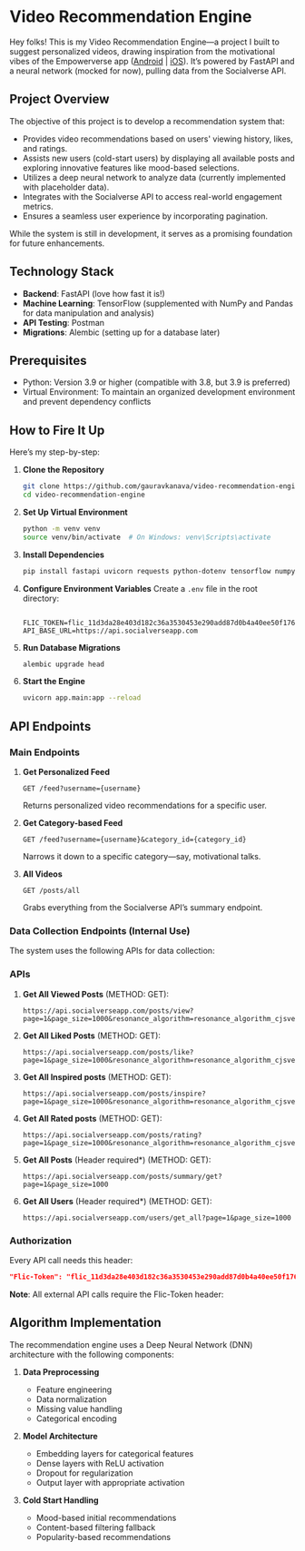 # Video Recommendation Engine

Hey folks! This is my Video Recommendation Engine—a project I built to suggest personalized videos, drawing inspiration from the motivational vibes of the Empowerverse app ([Android](https://play.google.com/store/apps/details?id=com.empowerverse.app) | [iOS](https://apps.apple.com/us/app/empowerverse/id6449552284)). It’s powered by FastAPI and a neural network (mocked for now), pulling data from the Socialverse API.

## Project Overview

The objective of this project is to develop a recommendation system that:
- Provides video recommendations based on users' viewing history, likes, and ratings.
- Assists new users (cold-start users) by displaying all available posts and exploring innovative features like mood-based selections.
- Utilizes a deep neural network to analyze data (currently implemented with placeholder data).
- Integrates with the Socialverse API to access real-world engagement metrics.
- Ensures a seamless user experience by incorporating pagination.

While the system is still in development, it serves as a promising foundation for future enhancements.

## Technology Stack

- **Backend**: FastAPI (love how fast it is!)
- **Machine Learning**: TensorFlow (supplemented with NumPy and Pandas for data manipulation and analysis)
- **API Testing**: Postman
- **Migrations**: Alembic (setting up for a database later)

## Prerequisites

- Python: Version 3.9 or higher (compatible with 3.8, but 3.9 is preferred)
- Virtual Environment: To maintain an organized development environment and prevent dependency conflicts

## How to Fire It Up

Here’s my step-by-step:

1. **Clone the Repository**
   ```bash
   git clone https://github.com/gauravkanava/video-recommendation-engine
   cd video-recommendation-engine

2. **Set Up Virtual Environment**

   ```bash
   python -m venv venv
   source venv/bin/activate  # On Windows: venv\Scripts\activate
   ```
3. **Install Dependencies**

   ```bash
   pip install fastapi uvicorn requests python-dotenv tensorflow numpy pandas alembic sqlalchemy
   ```
4. **Configure Environment Variables**
   Create a `.env` file in the root directory:

   ```env

   FLIC_TOKEN=flic_11d3da28e403d182c36a3530453e290add87d0b4a40ee50f17611f180d47956f
   API_BASE_URL=https://api.socialverseapp.com
   ```
5. **Run Database Migrations**

   ```bash
   alembic upgrade head
   ```
6. **Start the Engine**

   ```bash
   uvicorn app.main:app --reload
   ```

## API Endpoints

### Main Endpoints

1. **Get Personalized Feed**

   ```
   GET /feed?username={username}
   ```

   Returns personalized video recommendations for a specific user.
2. **Get Category-based Feed**

   ```
   GET /feed?username={username}&category_id={category_id}
   ```

   Narrows it down to a specific category—say, motivational talks.
3. **All Videos**

   ```
   GET /posts/all
   ```

   Grabs everything from the Socialverse API’s summary endpoint.

### Data Collection Endpoints (Internal Use)

The system uses the following APIs for data collection:

### APIs

1. **Get All Viewed Posts** (METHOD: GET):

   ```
   https://api.socialverseapp.com/posts/view?page=1&page_size=1000&resonance_algorithm=resonance_algorithm_cjsvervb7dbhss8bdrj89s44jfjdbsjd0xnjkbvuire8zcjwerui3njfbvsujc5if
   ```
2. **Get All Liked Posts** (METHOD: GET):

   ```
   https://api.socialverseapp.com/posts/like?page=1&page_size=1000&resonance_algorithm=resonance_algorithm_cjsvervb7dbhss8bdrj89s44jfjdbsjd0xnjkbvuire8zcjwerui3njfbvsujc5if
   ```
3. **Get All Inspired posts** (METHOD: GET):

   ```
   https://api.socialverseapp.com/posts/inspire?page=1&page_size=1000&resonance_algorithm=resonance_algorithm_cjsvervb7dbhss8bdrj89s44jfjdbsjd0xnjkbvuire8zcjwerui3njfbvsujc5if
   ```
4. **Get All Rated posts** (METHOD: GET):

   ```
   https://api.socialverseapp.com/posts/rating?page=1&page_size=1000&resonance_algorithm=resonance_algorithm_cjsvervb7dbhss8bdrj89s44jfjdbsjd0xnjkbvuire8zcjwerui3njfbvsujc5if
   ```
5. **Get All Posts** (Header required*) (METHOD: GET):

   ```
   https://api.socialverseapp.com/posts/summary/get?page=1&page_size=1000
   ```
6. **Get All Users** (Header required*) (METHOD: GET):

   ```
   https://api.socialverseapp.com/users/get_all?page=1&page_size=1000
   ```

### Authorization

Every API call needs this header:


```json
"Flic-Token": "flic_11d3da28e403d182c36a3530453e290add87d0b4a40ee50f17611f180d47956f"
```

**Note**: All external API calls require the Flic-Token header:

## Algorithm Implementation

The recommendation engine uses a Deep Neural Network (DNN) architecture with the following components:

1. **Data Preprocessing**

   - Feature engineering
   - Data normalization
   - Missing value handling
   - Categorical encoding
2. **Model Architecture**

   - Embedding layers for categorical features
   - Dense layers with ReLU activation
   - Dropout for regularization
   - Output layer with appropriate activation
3. **Cold Start Handling**

   - Mood-based initial recommendations
   - Content-based filtering fallback
   - Popularity-based recommendations
